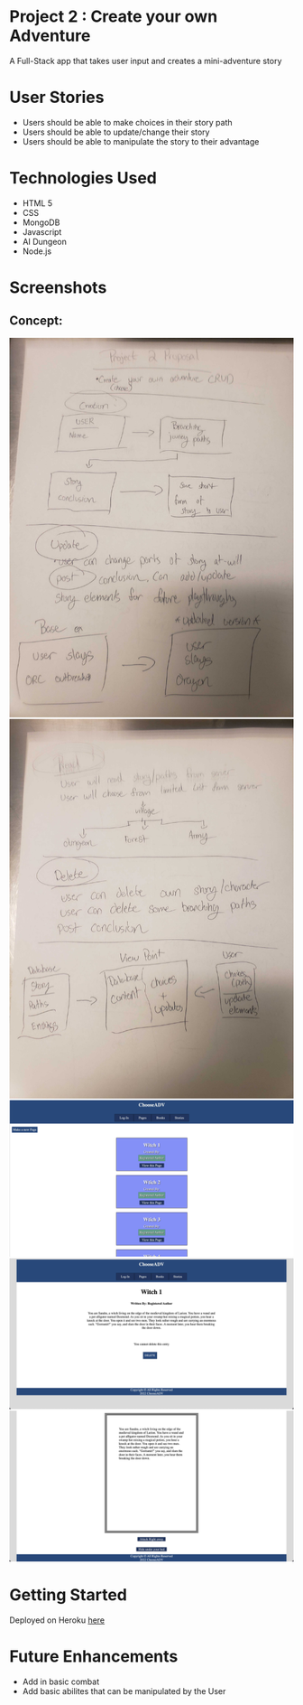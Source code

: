 # Project 2 : Create your own Adventure
A Full-Stack app that takes user input and creates a mini-adventure story

# User Stories
* Users should be able to make choices in their story path
* Users should be able to update/change their story
* Users should be able to manipulate the story to their advantage

# Technologies Used
* HTML 5
* CSS
* MongoDB
* Javascript
* AI Dungeon
* Node.js

# Screenshots
## Concept: 
![Poor Drawing 1](images/markdown/Page1.jpg)
![Poor Drawing 2](images/markdown/Page2.jpg)
![Page Index](images/markdown/pageindex.png)
![Page Show](images/markdown/pageshow.png)
![Story Read](images/markdown/storyread.png)

# Getting Started

Deployed on Heroku [here](https://chooseadv.herokuapp.com/)

# Future Enhancements
* Add in basic combat
* Add basic abilites that can be manipulated by the User
